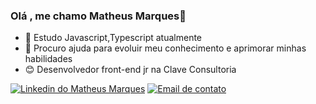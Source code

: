 ### Olá , me chamo Matheus Marques👋

- 🌱 Estudo Javascript,Typescript atualmente
- 🤔 Procuro ajuda para evoluir meu conhecimento e aprimorar minhas habilidades
- 😊 Desenvolvedor front-end jr na Clave Consultoria

<div>
  <a href="https://www.linkedin.com/in/matheus-marques-b5bb17205/"> <img src="https://img.shields.io/badge/LinkedIn-0077B5?style=for-the-badge&logo=linkedin&logoColor=white" alt="Linkedin do Matheus Marques"></a>
 <a href="mailto:https:matheus.marques01@gmail.com"><img src="https://img.shields.io/badge/Gmail-D14836?style=for-the-badge&logo=gmail&logoColor=white" alt="Email de contato"></a>
 </div>
